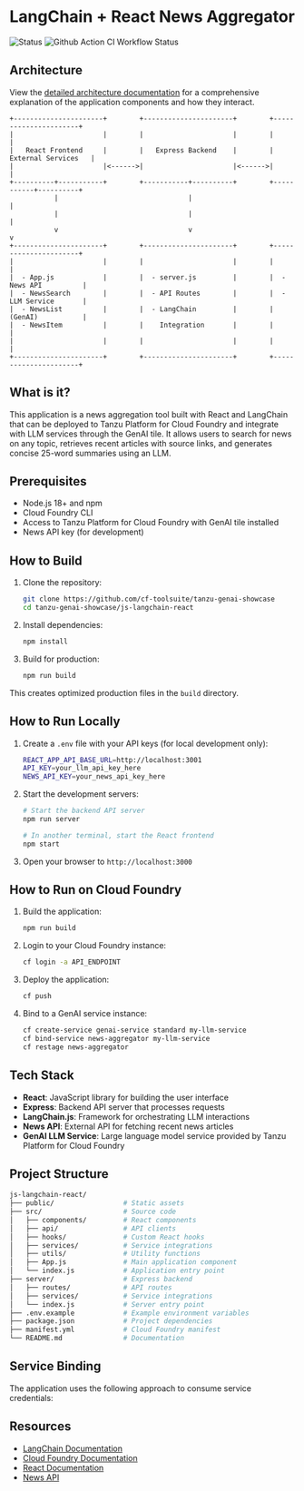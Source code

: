 # LangChain + React News Aggregator

![Status](https://img.shields.io/badge/status-under%20development-darkred) ![Github Action CI Workflow Status](https://github.com/cf-toolsuite/tanzu-genai-showcase/actions/workflows/js-langchain-react.yml/badge.svg)

## Architecture

View the [detailed architecture documentation](ARCHITECTURE.md) for a comprehensive explanation of the application components and how they interact.

```
+----------------------+        +----------------------+        +----------------------+
|                      |        |                      |        |                      |
|   React Frontend     |        |   Express Backend    |        |  External Services   |
|                      |<------>|                      |<------>|                      |
+----------+-----------+        +-----------+----------+        +-----------+----------+
           |                                |                               |
           |                                |                               |
           v                                v                               v
+----------------------+        +----------------------+        +----------------------+
|                      |        |                      |        |                      |
|  - App.js            |        |  - server.js         |        |  - News API          |
|  - NewsSearch        |        |  - API Routes        |        |  - LLM Service       |
|  - NewsList          |        |  - LangChain         |        |    (GenAI)           |
|  - NewsItem          |        |    Integration       |        |                      |
|                      |        |                      |        |                      |
+----------------------+        +----------------------+        +----------------------+
```

## What is it?

This application is a news aggregation tool built with React and LangChain that can be deployed to Tanzu Platform for Cloud Foundry and integrate with LLM services through the GenAI tile. It allows users to search for news on any topic, retrieves recent articles with source links, and generates concise 25-word summaries using an LLM.

## Prerequisites

- Node.js 18+ and npm
- Cloud Foundry CLI
- Access to Tanzu Platform for Cloud Foundry with GenAI tile installed
- News API key (for development)

## How to Build

1. Clone the repository:

   ```bash
   git clone https://github.com/cf-toolsuite/tanzu-genai-showcase
   cd tanzu-genai-showcase/js-langchain-react
   ```

2. Install dependencies:

   ```bash
   npm install
   ```

3. Build for production:

   ```bash
   npm run build
   ```

This creates optimized production files in the `build` directory.

## How to Run Locally

1. Create a `.env` file with your API keys (for local development only):

   ```bash
   REACT_APP_API_BASE_URL=http://localhost:3001
   API_KEY=your_llm_api_key_here
   NEWS_API_KEY=your_news_api_key_here
   ```

2. Start the development servers:

   ```bash
   # Start the backend API server
   npm run server

   # In another terminal, start the React frontend
   npm start
   ```

3. Open your browser to `http://localhost:3000`

## How to Run on Cloud Foundry

1. Build the application:

   ```bash
   npm run build
   ```

2. Login to your Cloud Foundry instance:

   ```bash
   cf login -a API_ENDPOINT
   ```

3. Deploy the application:

   ```bash
   cf push
   ```

4. Bind to a GenAI service instance:

   ```bash
   cf create-service genai-service standard my-llm-service
   cf bind-service news-aggregator my-llm-service
   cf restage news-aggregator
   ```

## Tech Stack

- **React**: JavaScript library for building the user interface
- **Express**: Backend API server that processes requests
- **LangChain.js**: Framework for orchestrating LLM interactions
- **News API**: External API for fetching recent news articles
- **GenAI LLM Service**: Large language model service provided by Tanzu Platform for Cloud Foundry

## Project Structure

```bash
js-langchain-react/
├── public/                 # Static assets
├── src/                    # Source code
│   ├── components/         # React components
│   ├── api/                # API clients
│   ├── hooks/              # Custom React hooks
│   ├── services/           # Service integrations
│   ├── utils/              # Utility functions
│   ├── App.js              # Main application component
│   └── index.js            # Application entry point
├── server/                 # Express backend
│   ├── routes/             # API routes
│   ├── services/           # Service integrations
│   └── index.js            # Server entry point
├── .env.example            # Example environment variables
├── package.json            # Project dependencies
├── manifest.yml            # Cloud Foundry manifest
└── README.md               # Documentation
```

## Service Binding

The application uses the following approach to consume service credentials:


## Resources

- [LangChain Documentation](https://js.langchain.com/docs/)
- [Cloud Foundry Documentation](https://docs.cloudfoundry.org/)
- [React Documentation](https://reactjs.org/docs/getting-started.html)
- [News API](https://newsapi.org/)
